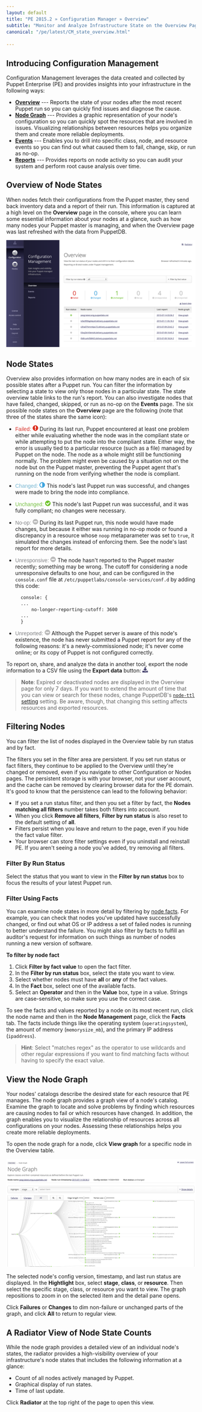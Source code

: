 ```yaml
---
layout: default
title: "PE 2015.2 » Configuration Manager » Overview"
subtitle: "Monitor and Analyze Infrastructure State on the Overview Page"
canonical: "/pe/latest/CM_state_overview.html"

---
```


## Introducing Configuration Management

Configuration Management leverages the data created and collected by Puppet Enterprise (PE) and provides insights into your infrastructure in the following ways:

* **[Overview](./CM_overview.html#overview-of-node-states)** --- Reports the state of your nodes after the most recent Puppet run so you can quickly find issues and diagnose the cause.
* **[Node Graph](./CM_overview.html#view-the-node-graph)** --- Provides a graphic representation of your node's configuration so you can quickly spot the resources that are involved in issues. Visualizing relationships between resources helps you organize them and create more reliable deployments.
* **[Events](./CM_events.html)** --- Enables you to drill into specific class, node, and resource events so you can find out what caused them to fail, change, skip, or run as no-op.
* **[Reports](./CM_reports.html)** --- Provides reports on node activity so you can audit your system and perform root cause analysis over time.


## Overview of Node States

When nodes fetch their configurations from the Puppet master, they send back inventory data and a report of their run. This information is captured at a high level on the **Overview** page in the console, where you can learn some essential information about your nodes at a glance, such as how many nodes your Puppet master is managing, and when the Overview page was last refreshed with the data from PuppetDB.

![overview][overview]

[overview]: ./images/console/cm_overview.png

## Node States

Overview also provides information on how many nodes are in each of six possible states after a Puppet run. You can filter the information by selecting a state to view only those nodes in a particular state. The state overview table links to the run's report. You can also investigate nodes that have failed, changed, skipped, or run as no-op on the **Events** page. The six possible node states on the **Overview** page are the following (note that three of the states share the same icon):

* <span style="font-family: Helvetica, Arial, Verdana; color: #D93129;">Failed:</span> ![failed][failed] During its last run, Puppet encountered at least one problem either while evaluating whether the node was in the compliant state or while attempting to put the node into the compliant state. Either way, the error is usually tied to a particular resource (such as a file) managed by Puppet on the node. The node as a whole might still be functioning normally. The problem might even be caused by a situation not on the node but on the Puppet master, preventing the Puppet agent that's running on the node from verifying whether the node is compliant.

* <span style="font-family: Helvetica, Arial, Verdana; color: #78B7D2;">Changed:</span> ![changed][changed] This node's last Puppet run was successful, and changes were made to bring the node into compliance.

* <span style="font-family: Helvetica, Arial, Verdana; color: #78C145;">Unchanged:</span> ![unchanged][unchanged] This node's last Puppet run was successful, and it was fully compliant; no changes were necessary.

* <span style="font-family: Helvetica, Arial, Verdana; color: #818285;">No-op:</span> ![noop][noop] During its last Puppet run, this node would have made changes, but because  it either was running in no-op mode or found a discrepancy in a resource whose `noop` metaparameter was set to `true`, it simulated the changes instead of enforcing them. See the node's last report for more details.

* <span style="font-family: Helvetica, Arial, Verdana; color: #818285;">Unresponsive:</span> ![noop][noop] The node hasn't reported to the Puppet master recently; something may be wrong. The cutoff for considering a node unresponsive defaults to one hour, and can be configured in the `console.conf` file at `/etc/puppetlabs/console-services/conf.d` by adding this code:

		console: {
		...
  			no-longer-reporting-cutoff: 3600
		...
		}

* <span style="font-family: Helvetica, Arial, Verdana; color: #818285;">Unreported:</span> ![noop][noop] Although the Puppet server is aware of this node's existence, the node has never submitted a Puppet report for any of the following reasons: it's  a newly-commissioned node; it's never come online; or its copy of Puppet is not configured correctly.

To report on, share, and analyze the data in another tool, export the node information to a CSV file using the **Export data** button: ![export][export]

>**Note**: Expired or deactivated nodes are displayed in the Overview page for only 7 days. If you want to extend the amount of time that you can view or search for these nodes, change PuppetDB's [`node-ttl` setting](/puppetdb/latest/configure.html#node-ttl) setting. Be aware, though, that changing this setting affects resources and exported resources.


[export]: ./images/console/icon_csvdownload.png
[changed]: ./images/console/icon_changed.png
[failed]: ./images/console/icon_failed.png
[unchanged]: ./images/console/icon_unchanged.png
[noop]: ./images/console/icon_noop.png


## Filtering Nodes

You can filter the list of nodes displayed in the Overview table by run status and by fact.

The filters you set in the filter area are persistent. If you set run status or fact filters, they continue to be applied to the Overview until they're changed or removed, even if you navigate to other Configuration or Nodes pages. The persistent storage is with your browser, not your user account, and the cache can be removed by clearing browser data for the PE domain. It's good to know that the persistence can lead to the following behavior:

* If you set a run status filter, and then you set a filter by fact, the **Nodes matching all filters** number takes both filters into account.
* When you click **Remove all filters**, **Filter by run status** is also reset to the default setting of **all**.
* Filters persist when you leave and return to the page, even if you hide the fact value filter.
* Your browser can store filter settings even if you uninstall and reinstall PE. If you aren't seeing a node you've added, try removing all filters.

### Filter By Run Status

Select the status that you want to view in the **Filter by run status** box to focus the results of your latest Puppet run.

### Filter Using Facts

You can examine node states in more detail by filtering by [node facts](/facter/2.3/core_facts.html). For example, you can check that nodes you've updated have successfully changed, or find out what OS or IP address a set of failed nodes is running to better understand the failure. You might also filter by facts to fulfill an auditor's request for information on such things as number of nodes running a new version of software.

**To filter by node fact**

1. Click **Filter by fact value** to open the fact filter.
2. In the **Filter by run status** box, select the state you want to view.
3. Select whether nodes must have **all** or **any** of the fact values.
4. In the **Fact** box, select one of the available facts.
5. Select an **Operator** and then in the **Value** box, type in a value. Strings are case-sensitive, so make sure you use the correct case.

To see the facts and values reported by a node on its most recent run, click the node name and then in the **Node Management** page, click the **Facts** tab. The facts include things like the operating system (`operatingsystem`), the amount of memory (`memorysize_mb`), and the primary IP address (`ipaddress`).

>**Hint**:  Select "matches regex" as the operator to use wildcards and other regular expressions if you want to find matching facts without having to specify the exact value.

## View the Node Graph

Your nodes' catalogs describe the desired state for each resource that PE manages. The node graph provides a graph view of a node's catalog. Examine the graph to locate and solve problems by finding which resources are causing nodes to fail or which resources have changed. In addition, the graph enables you to visualize the relationship of resources across all configurations on your nodes. Assessing these relationships helps you create more reliable deployments.

To open the node graph for a node, click **View graph** for a specific node in the  Overview table.

![node_graph][node_graph]

[node_graph]: ./images/console/cm_nodegraph.png

The selected node's config version, timestamp, and last run status are displayed. In the **Hightlight** box, select **stage**, **class**, or **resource**. Then select the specific stage, class, or resource you want to view. The graph repositions to zoom in on the selected item and the detail pane opens.

Click **Failures** or **Changes** to dim non-failure or unchanged parts of the graph, and click **All** to return to regular view.

## A Radiator View of Node State Counts

While the node graph provides a detailed view of an individual node's states, the radiator provides a high-visibility overview of your infrastructure's node states that includes the following information at a glance:

* Count of all nodes actively managed by Puppet.
* Graphical display of run states.
* Time of last update.

Click **Radiator** at the top right of the page to open this view.
